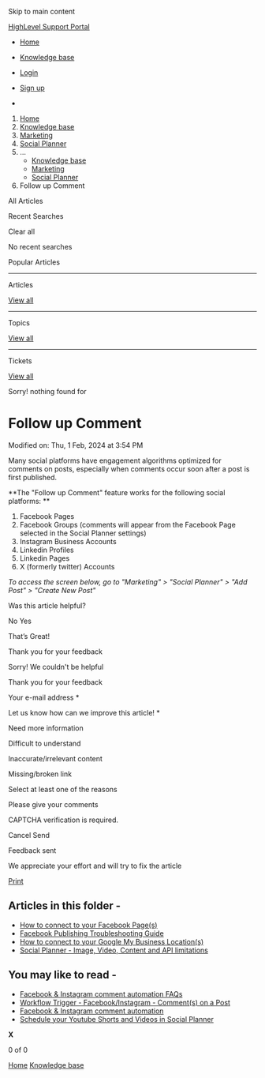 Skip to main content

[ HighLevel Support Portal ](https://help.gohighlevel.com)

  * [ Home ](/support/home)
  * [ Knowledge base ](/support/solutions)

  * [Login](/support/login)
  * [Sign up](/support/signup)
  * 

  1. [Home](/support/home)
  2. [Knowledge base](/support/solutions)
  3. [Marketing](/support/solutions/48000449565)
  4. [Social Planner](/support/solutions/folders/48000684282)
  5. ... 
     * [Knowledge base](/support/solutions)
     * [Marketing](/support/solutions/48000449565)
     * [Social Planner](/support/solutions/folders/48000684282)
  6. Follow up Comment

All  Articles 

Recent Searches

Clear all

No recent searches

Popular Articles

* * *

Articles

[View all](/support/search/solutions)

* * *

Topics

[View all](/support/search/topics)

* * *

Tickets

[View all](/support/search/tickets)

Sorry! nothing found for   

# Follow up Comment

Modified on: Thu, 1 Feb, 2024 at 3:54 PM

Many social platforms have engagement algorithms optimized for comments on posts, especially when comments occur soon after a post is first published. 

**The "Follow up Comment" feature works for the following social platforms:  **

  1. Facebook Pages
  2. Facebook Groups (comments will appear from the Facebook Page selected in the Social Planner settings) 
  3. Instagram Business Accounts
  4. Linkedin Profiles
  5. Linkedin Pages
  6. X (formerly twitter) Accounts

 _To access the screen below, go to "Marketing" > "Social Planner" > "Add Post" > "Create New Post"_

Was this article helpful?

No  Yes 

That’s Great!

Thank you for your feedback

Sorry! We couldn't be helpful

Thank you for your feedback

Your e-mail address *

Let us know how can we improve this article! *

Need more information 

Difficult to understand 

Inaccurate/irrelevant content 

Missing/broken link 

Select at least one of the reasons 

Please give your comments 

CAPTCHA verification is required. 

Cancel  Send 

Feedback sent

We appreciate your effort and will try to fix the article

[Print](javascript:print\(\))

## Articles in this folder -

  * [How to connect to your Facebook Page(s)](/support/solutions/articles/48001210327-how-to-connect-to-your-facebook-page-s-)
  * [Facebook Publishing Troubleshooting Guide](/support/solutions/articles/48001210328-facebook-publishing-troubleshooting-guide)
  * [How to connect to your Google My Business Location(s)](/support/solutions/articles/48001210325-how-to-connect-to-your-google-my-business-location-s-)
  * [Social Planner - Image, Video, Content and API limitations](/support/solutions/articles/48001210585-social-planner-image-video-content-and-api-limitations)

## You may like to read -

  * [Facebook & Instagram comment automation FAQs](/support/solutions/articles/155000002180-facebook-instagram-comment-automation-faqs)
  * [Workflow Trigger - Facebook/Instagram - Comment(s) on a Post](/support/solutions/articles/155000003419-workflow-trigger-facebook-instagram-comment-s-on-a-post)
  * [Facebook & Instagram comment automation](/support/solutions/articles/155000002055-facebook-instagram-comment-automation)
  * [Schedule your Youtube Shorts and Videos in Social Planner](/support/solutions/articles/155000002838-schedule-your-youtube-shorts-and-videos-in-social-planner)

**X**

0 of 0 []()

[Home](/support/home) [Knowledge base](/support/solutions)

